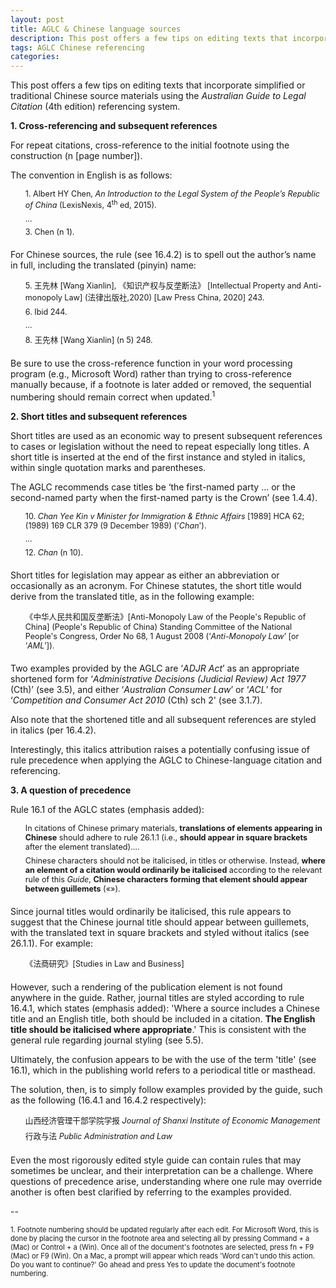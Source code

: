 ```yaml
---
layout: post
title: AGLC & Chinese language sources
description: This post offers a few tips on editing texts that incorporate simplified or traditional Chinese source materials using the Australian Guide to Legal Citation (AGLC4) referencing system. 
tags: AGLC Chinese referencing
categories: 
---
```


This post offers a few tips on editing texts that incorporate simplified or traditional Chinese source materials using the _Australian Guide to Legal Citation_ (4th edition) referencing system.

**1. Cross-referencing and subsequent references**

For repeat citations, cross-reference to the initial footnote using the construction (n [page number]).  

The convention in English is as follows:  

<ul>
<li style="list-style-type:none;padding-bottom:.5em;font-size:90%">
	1. Albert HY Chen, <em>An Introduction to the Legal System of the People’s Republic of China</em> (LexisNexis, 4<sup>th</sup> ed, 2015).
	</li>
<li style="list-style-type:none;padding-bottom:.5em;font-size:90%">
	…
</li>
<li style="list-style-type:none;padding-bottom:.5em;font-size:90%">
	3. Chen (n 1).
</li>
</ul>

For Chinese sources, the rule (see 16.4.2) is to spell out the author’s name in full, including the translated (pinyin) name:

<ul>
<li style="list-style-type:none;padding-bottom:.5em;font-size:90%">
	5. 王先林 [Wang Xianlin], 《知识产权与反垄断法》 [Intellectual Property and Anti-monopoly Law] (法律出版社,2020) [Law Press China, 2020] 243.
</li>
<li style="list-style-type:none;padding-bottom:.5em;font-size:90%">
    6. Ibid 244.  
</li>
<li style="list-style-type:none;padding-bottom:.5em;font-size:90%">
    …
</li>
<li style="list-style-type:none;padding-bottom:.5em;font-size:90%">
    8. 王先林 [Wang Xianlin] (n 5) 248.
</li>
</ul>

Be sure to use the cross-reference function in your word processing program (e.g., Microsoft Word) rather than trying to cross-reference manually because, if a footnote is later added or removed, the sequential numbering should remain correct when updated.<sup>1</sup>

**2. Short titles and subsequent references**

Short titles are used as an economic way to present subsequent references to cases or legislation without the need to repeat especially long titles. A short title is inserted at the end of the first instance and styled in italics, within single quotation marks and parentheses.

The AGLC recommends case titles be ‘the first-named party ... or the second-named party when the first-named party is the Crown’ (see 1.4.4).

<ul>
<li style="list-style-type:none;padding-bottom:.5em;font-size:90%">
	10. <em>Chan Yee Kin v Minister for Immigration & Ethnic Affairs</em> [1989] HCA 62; (1989) 169 CLR 379 (9 December 1989) ('<em>Chan</em>').
</li>
<li style="list-style-type:none;padding-bottom:.5em;font-size:90%">
	…
</li>
<li style="list-style-type:none;padding-bottom:.5em;font-size:90%">
	12. <em>Chan</em> (n 10).
</li>
</ul>

Short titles for legislation may appear as either an abbreviation or occasionally as an acronym. For Chinese statutes, the short title would derive from the translated title, as in the following example:

<ul>
<li style="list-style-type:none;padding-bottom:.5em;font-size:90%">
	《中华人民共和国反垄断法》[Anti-Monopoly Law of the People's Republic of China] (People's Republic of China) Standing Committee of the National People's Congress, Order No 68, 1 August 2008 (‘<em>Anti-Monopoly Law</em>’ [or ‘<em>AML</em>’]).
</li>
</ul>

Two examples provided by the AGLC are ‘_ADJR Act_’ as an appropriate shortened form for ‘_Administrative Decisions (Judicial Review) Act 1977_ (Cth)’ (see 3.5), and either ‘_Australian Consumer Law_’ or ‘_ACL_’ for ‘_Competition and Consumer Act 2010_ (Cth) sch 2' (see 3.1.7).

Also note that the shortened title and all subsequent references are styled in italics (per 16.4.2).

Interestingly, this italics attribution raises a potentially confusing issue of rule precedence when applying the AGLC to Chinese-language citation and referencing.

**3. A question of precedence**

Rule 16.1 of the AGLC states (emphasis added):

<ul>
<li style="list-style-type:none;padding-bottom:.5em;font-size:90%">
	In citations of Chinese primary materials, <strong>translations of elements appearing in Chinese</strong> should adhere to rule 26.1.1 (i.e., <strong>should appear in square brackets</strong> after the element translated).… 
</li>
<li style="list-style-type:none;padding-bottom:.5em;font-size:90%">
	Chinese characters should not be italicised, in titles or otherwise. Instead, <strong>where an element of a citation would ordinarily be italicised</strong> according to the relevant rule of this <em>Guide</em>, <strong>Chinese characters forming that element should appear between guillemets</strong> («»).
</li>
</ul>

Since journal titles would ordinarily be italicised, this rule appears to suggest that the Chinese journal title should appear between guillemets, with the translated text in square brackets and styled without italics (see 26.1.1). For example:

<ul>
<li style="list-style-type:none;padding-bottom:.5em;font-size:90%">
    《法商研究》[Studies in Law and Business]
</li>
</ul>

However, such a rendering of the publication element is not found anywhere in the guide. Rather, journal titles are styled according to rule 16.4.1, which states (emphasis added): 'Where a source includes a Chinese title and an English title, both should be included in a citation. **The English title should be italicised where appropriate**.' This is consistent with the general rule regarding journal styling (see 5.5).

Ultimately, the confusion appears to be with the use of the term 'title' (see 16.1), which in the publishing world refers to a periodical title or masthead.  

The solution, then, is to simply follow examples provided by the guide, such as the following (16.4.1 and 16.4.2 respectively):

<ul>
<li style="list-style-type:none;padding-bottom:.5em;font-size:90%">
    山西经济管理干部学院学报 <em>Journal of Shanxi Institute of Economic Management</em>
</li>
<li style="list-style-type:none;padding-bottom:.5em;font-size:90%">  
    行政与法 <em>Public Administration and Law</em>
</li>
</ul>

Even the most rigorously edited style guide can contain rules that may sometimes be unclear, and their interpretation can be a challenge. Where questions of precedence arise, understanding where one rule may override another is often best clarified by referring to the examples provided.

--

<span style="font-size:80%">1. Footnote numbering should be updated regularly after each edit. For Microsoft Word, this is done by placing the cursor in the footnote area and selecting all by pressing Command + a (Mac) or Control + a (Win). Once all of the document's footnotes are selected, press fn + F9 (Mac) or F9 (Win). On a Mac, a prompt will appear which reads 'Word can't undo this action. Do you want to continue?' Go ahead and press Yes to update the document's footnote numbering.</span>